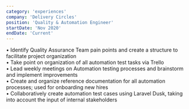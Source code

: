 ```yaml
---
category: 'experiences'
company: 'Delivery Circles'
position: 'Quality & Automation Engineer'
startDate: 'Nov 2020'
endDate: 'Current'
---
```

• Identify Quality Assurance Team pain points and create a structure to facilitate project organization </br>
• Take point on organization of all automation test tasks via Trello</br>
• Lead weekly meetings on Automation testing processes and brainstorm and implement improvements</br>
• Create and organize reference documentation for all automation processes; used for onboarding new hires</br>
• Collaboratively create automation test cases using Laravel Dusk, taking into account the input of internal stakeholders